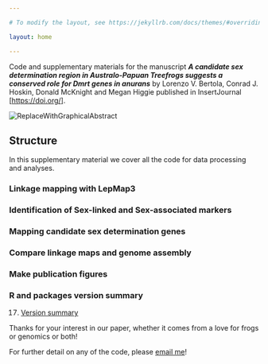 ```yaml
---

# To modify the layout, see https://jekyllrb.com/docs/themes/#overriding-theme-defaults

layout: home

---
```


Code and supplementary materials for the manuscript ***A candidate sex determination region in Australo-Papuan Treefrogs suggests a conserved role for Dmrt genes in anurans***
by Lorenzo V. Bertola, Conrad J. Hoskin, Donald McKnight and Megan Higgie
published in InsertJournal [https://doi.org/].

![ReplaceWithGraphicalAbstract](CuteFrog.png)

## Structure

In this supplementary material we cover all the code for data processing and analyses.

### Linkage mapping with LepMap3

### Identification of Sex-linked and Sex-associated markers

### Mapping candidate sex determination genes

### Compare linkage maps and genome assembly

### Make publication figures

### R and packages version summary

17. [Version summary](17_PackageVersionSummary.html)

Thanks for your interest in our paper, whether it comes from a love for frogs or genomics or both!

For further detail on any of the code, please [email me](mailto:lorenzo.bertola@my.jcu.edu.au)!
